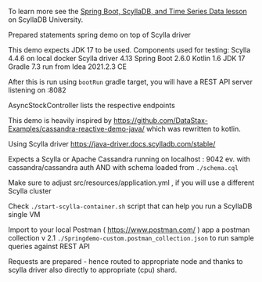 To learn more see the [Spring Boot, ScyllaDB, and Time Series Data lesson](https://university.scylladb.com/courses/the-mutant-monitoring-system-training-course/lessons/spring-boot-scylladb-and-time-series-data/) on ScyllaDB University.

Prepared statements spring demo on top of Scylla driver

This demo expects JDK 17 to be used.
Components used for testing:
Scylla 4.4.6 on local docker
Scylla driver 4.13
Spring Boot 2.6.0
Kotlin 1.6
JDK 17
Gradle 7.3
run from Idea 2021.2.3 CE

After this is run using `bootRun` gradle target, you will have a REST API server
listening on :8082

AsyncStockController lists the respective endpoints

This demo is heavily inspired by
https://github.com/DataStax-Examples/cassandra-reactive-demo-java/
which was rewritten to kotlin.

Using Scylla driver
https://java-driver.docs.scylladb.com/stable/

Expects a Scylla or Apache Cassandra running on
localhost : 9042
ev. with cassandra/cassandra auth
AND with schema loaded from `./schema.cql`

Make sure to adjust src/resources/application.yml , if you will use a different Scylla cluster

Check `./start-scylla-container.sh` script that can help you run a ScyllaDB single VM

Import to your local Postman ( https://www.postman.com/ ) app a postman collection v 2.1
`./Springdemo-custom.postman_collection.json`
to run sample queries against REST API

Requests are prepared - hence routed to appropriate node and thanks to scylla driver also directly to appropriate (cpu) shard.

